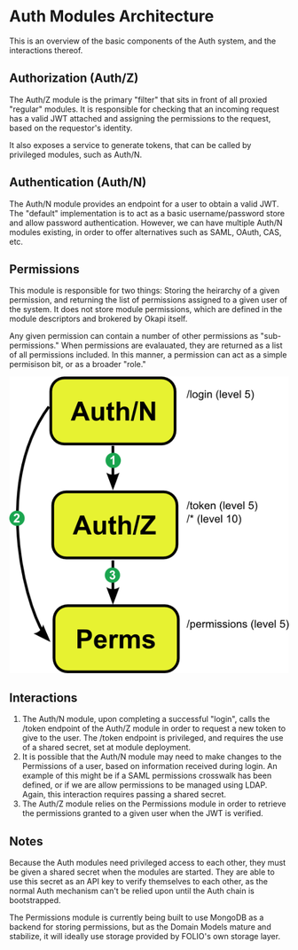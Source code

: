 # Auth Modules Architecture

This is an overview of the basic components of the Auth system, and the interactions thereof.

## Authorization (Auth/Z)

The Auth/Z module is the primary "filter" that sits in front of all proxied "regular" modules. It is responsible for checking that an incoming request has a valid JWT attached and assigning the permissions to the request, based on the requestor's identity.

It also exposes a service to generate tokens, that can be called by privileged modules, such as Auth/N.

## Authentication (Auth/N)

The Auth/N module provides an endpoint for a user to obtain a valid JWT. The "default" implementation is to act as a basic username/password store and allow password authentication. However, we can have multiple Auth/N modules existing, in order to offer alternatives such as SAML, OAuth, CAS, etc.

## Permissions

This module is responsible for two things: Storing the heirarchy of a given permission, and returning the list of permissions assigned to a given user of the system. It does not store module permissions, which are defined in the module descriptors and brokered by Okapi itself.

Any given permission can contain a number of other permissions as "sub-permissions." When permissions are evalauated, they are returned as a list of all permissions included. In this manner, a permission can act as a simple permisison bit, or as a broader "role."

![Auth Modules Diagram](auth_modules.png "Auth Modules")

## Interactions

1. The Auth/N module, upon completing a successful "login", calls the /token endpoint of the Auth/Z module in order to request a new token to give to the user. The /token endpoint is privileged, and requires the use of a shared secret, set at module deployment.
2. It is possible that the Auth/N module may need to make changes to the Permissions of a user, based on information received during login. An example of this might be if a SAML permissions crosswalk has been defined, or if we are allow permissions to be managed using LDAP. Again, this interaction requires passing a shared secret.
3. The Auth/Z module relies on the Permissions module in order to retrieve the permissions granted to a given user when the JWT is verified.

## Notes

Because the Auth modules need privileged access to each other, they must be given a shared secret when the modules are started. They are able to use this secret as an API key to verify themselves to each other, as the normal Auth mechanism can't be relied upon until the Auth chain is bootstrapped.

The Permissions module is currently being built to use MongoDB as a backend for storing permissions, but as the Domain Models mature and stabilize, it will ideally use storage provided by FOLIO's own storage layer.




